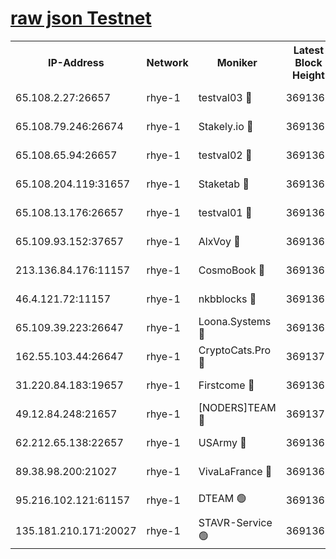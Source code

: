 
[raw json Testnet](https://rpc-check.quickt.stavr.tech/quickt/rpc-quickt-result.json)
=


<table><tr><th>IP-Address</th><th>Network</th><th>Moniker</th><th>Latest Block Height</th><th>Earliest Block Height</th><th>Catching Up</th><th>Tx Index</th><th>Voting Power</th><th>Scan Time</th></tr><tr><td>65.108.2.27:26657</td><td>rhye-1</td><td>testval03 🔴</td><td>3691363</td><td>1</td><td>False</td><td>on</td><td>5002050</td><td>2023-12-19T23:17:54.134459542UTC</td></tr><tr><td>65.108.79.246:26674</td><td>rhye-1</td><td>Stakely.io 🔴</td><td>3691363</td><td>1</td><td>False</td><td>on</td><td>10</td><td>2023-12-19T23:17:56.513681161UTC</td></tr><tr><td>65.108.65.94:26657</td><td>rhye-1</td><td>testval02 🔴</td><td>3691364</td><td>1</td><td>False</td><td>on</td><td>5002050</td><td>2023-12-19T23:17:57.267755306UTC</td></tr><tr><td>65.108.204.119:31657</td><td>rhye-1</td><td>Staketab 🔴</td><td>3691364</td><td>1</td><td>False</td><td>on</td><td>9900</td><td>2023-12-19T23:17:59.957721517UTC</td></tr><tr><td>65.108.13.176:26657</td><td>rhye-1</td><td>testval01 🔴</td><td>3691364</td><td>1</td><td>False</td><td>on</td><td>9582010</td><td>2023-12-19T23:18:00.408629213UTC</td></tr><tr><td>65.109.93.152:37657</td><td>rhye-1</td><td>AlxVoy 🔴</td><td>3691362</td><td>433101</td><td>False</td><td>on</td><td>92921</td><td>2023-12-19T23:17:50.978762121UTC</td></tr><tr><td>213.136.84.176:11157</td><td>rhye-1</td><td>CosmoBook 🔴</td><td>3691369</td><td>1674001</td><td>False</td><td>off</td><td>1528057</td><td>2023-12-19T23:18:27.859415173UTC</td></tr><tr><td>46.4.121.72:11157</td><td>rhye-1</td><td>nkbblocks 🔴</td><td>3691361</td><td>1781001</td><td>False</td><td>on</td><td>81901</td><td>2023-12-19T23:17:44.005926728UTC</td></tr><tr><td>65.109.39.223:26647</td><td>rhye-1</td><td>Loona.Systems 🔴</td><td>3691364</td><td>3287001</td><td>False</td><td>off</td><td>9949</td><td>2023-12-19T23:17:59.641152282UTC</td></tr><tr><td>162.55.103.44:26647</td><td>rhye-1</td><td>CryptoCats.Pro 🔴</td><td>3691370</td><td>3287001</td><td>False</td><td>off</td><td>9999</td><td>2023-12-19T23:18:32.514615829UTC</td></tr><tr><td>31.220.84.183:19657</td><td>rhye-1</td><td>Firstcome 🔴</td><td>3691363</td><td>3395933</td><td>False</td><td>off</td><td>732206</td><td>2023-12-19T23:17:53.732218468UTC</td></tr><tr><td>49.12.84.248:21657</td><td>rhye-1</td><td>[NODERS]TEAM 🔴</td><td>3691370</td><td>3550632</td><td>False</td><td>on</td><td>59990</td><td>2023-12-19T23:18:30.141006482UTC</td></tr><tr><td>62.212.65.138:22657</td><td>rhye-1</td><td>USArmy 🔴</td><td>3691363</td><td>3621001</td><td>False</td><td>on</td><td>7920</td><td>2023-12-19T23:17:53.427782479UTC</td></tr><tr><td>89.38.98.200:21027</td><td>rhye-1</td><td>VivaLaFrance 🔴</td><td>3691362</td><td>3676501</td><td>False</td><td>off</td><td>10000</td><td>2023-12-19T23:17:48.442756975UTC</td></tr><tr><td>95.216.102.121:61157</td><td>rhye-1</td><td>DTEAM 🟢</td><td>3691363</td><td>3682501</td><td>False</td><td>on</td><td>0</td><td>2023-12-19T23:17:56.907447219UTC</td></tr><tr><td>135.181.210.171:20027</td><td>rhye-1</td><td>STAVR-Service 🟢</td><td>3691366</td><td>3690001</td><td>False</td><td>on</td><td>0</td><td>2023-12-19T23:18:10.986760317UTC</td></tr></table>